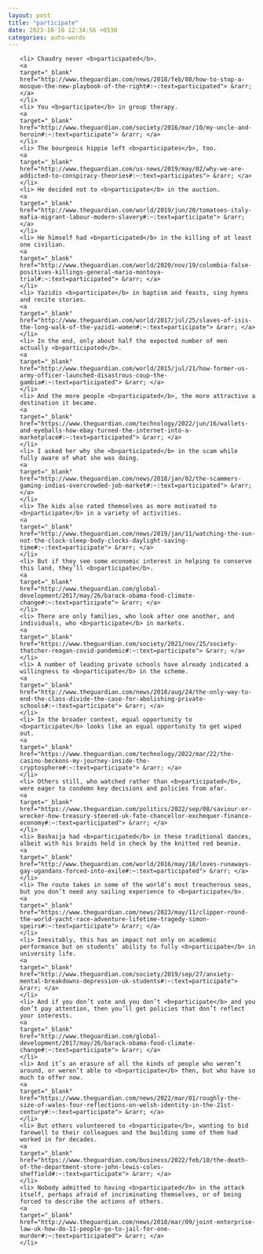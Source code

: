 ```yaml
---
layout: post
title: "participate"
date: 2023-10-10 12:34:56 +0530
categories: auto-words
---
```

<ol>

    <li> Chaudry never <b>participated</b>.
    <a 
    target="_blank" 
    href="http://www.theguardian.com/news/2018/feb/08/how-to-stop-a-mosque-the-new-playbook-of-the-right#:~:text=participated"> &rarr; </a>
    </li>
    <li> You <b>participate</b> in group therapy.
    <a 
    target="_blank" 
    href="http://www.theguardian.com/society/2016/mar/10/my-uncle-and-heroin#:~:text=participate"> &rarr; </a>
    </li>
    <li> The bourgeois hippie left <b>participates</b>, too.
    <a 
    target="_blank" 
    href="http://www.theguardian.com/us-news/2019/may/02/why-we-are-addicted-to-conspiracy-theories#:~:text=participates"> &rarr; </a>
    </li>
    <li> He decided not to <b>participate</b> in the auction.
    <a 
    target="_blank" 
    href="http://www.theguardian.com/world/2019/jun/20/tomatoes-italy-mafia-migrant-labour-modern-slavery#:~:text=participate"> &rarr; </a>
    </li>
    <li> He himself had <b>participated</b> in the killing of at least one civilian.
    <a 
    target="_blank" 
    href="http://www.theguardian.com/world/2020/nov/19/colombia-false-positives-killings-general-mario-montoya-trial#:~:text=participated"> &rarr; </a>
    </li>
    <li> Yazidis <b>participate</b> in baptism and feasts, sing hymns and recite stories.
    <a 
    target="_blank" 
    href="http://www.theguardian.com/world/2017/jul/25/slaves-of-isis-the-long-walk-of-the-yazidi-women#:~:text=participate"> &rarr; </a>
    </li>
    <li> In the end, only about half the expected number of men actually <b>participated</b>.
    <a 
    target="_blank" 
    href="http://www.theguardian.com/world/2015/jul/21/how-former-us-army-officer-launched-disastrous-coup-the-gambia#:~:text=participated"> &rarr; </a>
    </li>
    <li> And the more people <b>participated</b>, the more attractive a destination it became.
    <a 
    target="_blank" 
    href="https://www.theguardian.com/technology/2022/jun/16/wallets-and-eyeballs-how-ebay-turned-the-internet-into-a-marketplace#:~:text=participated"> &rarr; </a>
    </li>
    <li> I asked her why she <b>participated</b> in the scam while fully aware of what she was doing.
    <a 
    target="_blank" 
    href="http://www.theguardian.com/news/2018/jan/02/the-scammers-gaming-indias-overcrowded-job-market#:~:text=participated"> &rarr; </a>
    </li>
    <li> The kids also rated themselves as more motivated to <b>participate</b> in a variety of activities.
    <a 
    target="_blank" 
    href="http://www.theguardian.com/news/2019/jan/11/watching-the-sun-not-the-clock-sleep-body-clocks-daylight-saving-time#:~:text=participate"> &rarr; </a>
    </li>
    <li> But if they see some economic interest in helping to conserve this land, they’ll <b>participate</b>.
    <a 
    target="_blank" 
    href="http://www.theguardian.com/global-development/2017/may/26/barack-obama-food-climate-change#:~:text=participate"> &rarr; </a>
    </li>
    <li> There are only families, who look after one another, and individuals, who <b>participate</b> in markets.
    <a 
    target="_blank" 
    href="https://www.theguardian.com/society/2021/nov/25/society-thatcher-reagan-covid-pandemic#:~:text=participate"> &rarr; </a>
    </li>
    <li> A number of leading private schools have already indicated a willingness to <b>participate</b> in the scheme.
    <a 
    target="_blank" 
    href="http://www.theguardian.com/news/2018/aug/24/the-only-way-to-end-the-class-divide-the-case-for-abolishing-private-schools#:~:text=participate"> &rarr; </a>
    </li>
    <li> In the broader context, equal opportunity to <b>participate</b> looks like an equal opportunity to get wiped out.
    <a 
    target="_blank" 
    href="https://www.theguardian.com/technology/2022/mar/22/the-casino-beckons-my-journey-inside-the-cryptosphere#:~:text=participate"> &rarr; </a>
    </li>
    <li> Others still, who watched rather than <b>participated</b>, were eager to condemn key decisions and policies from afar.
    <a 
    target="_blank" 
    href="https://www.theguardian.com/politics/2022/sep/08/saviour-or-wrecker-how-treasury-steered-uk-fate-chancellor-exchequer-finance-economy#:~:text=participated"> &rarr; </a>
    </li>
    <li> Bashaija had <b>participated</b> in these traditional dances, albeit with his braids held in check by the knitted red beanie.
    <a 
    target="_blank" 
    href="http://www.theguardian.com/world/2016/may/18/loves-runaways-gay-ugandans-forced-into-exile#:~:text=participated"> &rarr; </a>
    </li>
    <li> The route takes in some of the world’s most treacherous seas, but you don’t need any sailing experience to <b>participate</b>.
    <a 
    target="_blank" 
    href="https://www.theguardian.com/news/2023/may/11/clipper-round-the-world-yacht-race-adventure-lifetime-tragedy-simon-speirs#:~:text=participate"> &rarr; </a>
    </li>
    <li> Inevitably, this has an impact not only on academic performance but on students’ ability to fully <b>participate</b> in university life.
    <a 
    target="_blank" 
    href="http://www.theguardian.com/society/2019/sep/27/anxiety-mental-breakdowns-depression-uk-students#:~:text=participate"> &rarr; </a>
    </li>
    <li> And if you don’t vote and you don’t <b>participate</b> and you don’t pay attention, then you’ll get policies that don’t reflect your interests.
    <a 
    target="_blank" 
    href="http://www.theguardian.com/global-development/2017/may/26/barack-obama-food-climate-change#:~:text=participate"> &rarr; </a>
    </li>
    <li> And it’s an erasure of all the kinds of people who weren’t around, or weren’t able to <b>participate</b> then, but who have so much to offer now.
    <a 
    target="_blank" 
    href="https://www.theguardian.com/news/2022/mar/01/roughly-the-size-of-wales-four-reflections-on-welsh-identity-in-the-21st-century#:~:text=participate"> &rarr; </a>
    </li>
    <li> But others volunteered to <b>participate</b>, wanting to bid farewell to their colleagues and the building some of them had worked in for decades.
    <a 
    target="_blank" 
    href="https://www.theguardian.com/business/2022/feb/10/the-death-of-the-department-store-john-lewis-coles-sheffield#:~:text=participate"> &rarr; </a>
    </li>
    <li> Nobody admitted to having <b>participated</b> in the attack itself, perhaps afraid of incriminating themselves, or of being forced to describe the actions of others.
    <a 
    target="_blank" 
    href="http://www.theguardian.com/news/2018/mar/09/joint-enterprise-law-uk-how-do-11-people-go-to-jail-for-one-murder#:~:text=participated"> &rarr; </a>
    </li>
